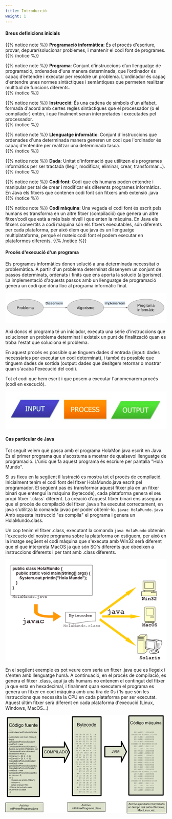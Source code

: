 ```yaml
---
title: Introducció 
weight: 1
---
```


#### Breus definicions inicials


{{% notice note %}}
**Programació informàtica**: És el procés d'escriure, provar, depurar/solucionar problemes, i mantenir el codi font de programes.   
{{% /notice %}}


{{% notice note %}}
**Programa**: Conjunt d'instruccions d’un llenguatge de programació, ordenades d'una manera determinada, que l’ordinador és capaç d’entendre i executar per resoldre un problema. L'ordinador és capaç d'entendre unes normes sintàctiques i semàntiques que permeten realitzar multitud de funcions diferents.  
{{% /notice %}}

{{% notice note %}}
**Instrucció**: És una cadena de símbols d'un alfabet, formada d'acord amb certes regles sintàctiques que el processador (o el compilador) entén, i que finalment seran interpretades i executades pel processador.  
{{% /notice %}}

{{% notice note %}}
**Llenguatge informàtic**: Conjunt d'instruccions que ordenades d'una determinada manera generen un codi que l'ordinador és capaç d'entendre per realitzar una determinada tasca.  
{{% /notice %}}

{{% notice note %}}
**Dada**: Unitat d'informació que utilitzen els programes informàtics per ser tractada (llegir, modificar, eliminar, crear, transformar...).
{{% /notice %}}

{{% notice note %}}
**Codi font**: Codi que els humans poden entendre i manipular per tal de crear i modificar els diferents programes informàtics. En Java els fitxers que contenen codi font són fitxers amb extensió .java  
{{% /notice %}}

{{% notice note %}}
**Codi màquina**: Una vegada el codi font és escrit pels humans es transforma en un altre fitxer (compilació) que genera un altre fitxer/codi que està a més baix nivell i que enten la màquina. En Java els fitxers convertits a codi màquina són els fitxers executables, són diferents per cada plataforma, per això diem que java és un llenguatge multiplataforma, perquè el mateix codi font el podem executar en plataformes diferents.
{{% /notice %}}

#### Procés d'execució d'un programa

Els programes informàtics donen solució a una determinada necessitat o problemàtica. A partir d'un problema determinat dissenyem un conjunt de passos determinats, ordenats i finits que ens aporta la solució (algorisme). La implementació d'aquests passos amb un llenguatge de programació genera un codi que dóna lloc al programa informàtic final. 

![1](../images/1.png?width=500px)

Així doncs el programa té un iniciador, executa una sèrie d'instruccions que solucionen un problema determinat i existeix un punt de finalització quan es troba l'estat que soluciona el problema. 

En aquest procés es possible que tinguem dades d'entrada (input: dades necessàries per executar un codi determinat), i també és possible que tinguem dades de sortida (output: dades que desitgem retornar o mostrar quan s'acaba l'execució del codi).

Tot el codi que hem escrit i que posem a executar l'anomenarem procés (codi en execució).

![2](../images/2.png?width=500px)

#### Cas particular de Java

Tot seguit veiem què passa amb el programa HolaMon.java escrit en Java. És el primer programa que s'acostuma a mostrar de qualsevol llenguatge de programació. L'únic que fa aquest programa és escriure per pantalla "Hola Mundo". 

Si us fixeu en la següent il·lustració es mostra tot el procés de compilació. Inicialment tenim el codi font del fitxer HolaMundo.java escrit pel programador. El següent pas és transformar aquest fitxer pla en un fitxer binari que entengui la màquina (bytecode), cada plataforma genera el seu propi fitxer ´.class´ diferent. La creació d'aquest fitxer binari ens assegura que el procés de compilació del fitxer .java s'ha executat correctament, en java s'utilitza la comanda javac per poder obtenir-lo.
`javac HolaMundo.java` Amb aquesta instrucció "es compila" el programa i genera un HolaMundo.class.

Un cop tenim el fitxer .class, executant la comanda `java HolaMundo` obtenim l'execucio del nostre programa sobre la plataforma on estiguem, per això en la imatge següent el codi màquina que s'executa amb Win32 serà diferent que el que interpreta MacOS ja que són SO's diferents que obeeixen a instruccions diferents i per tant amb .class diferents.

![45](../images/4.gif?width=500px)

En el següent exemple es pot veure com seria un fitxer .java que es llegeix i s'enten amb llenguatge humà. A continuació, en el procés de compilació, es genera el fitxer .class, aquí ja els humans no entenem el contingut del fitxer ja que està en hexadecimal, i finalment quan executem el programa es genera un fitxer en codi màquina amb una tira de 0s i 1s que són les instruccions que necessita la CPU en cada plataforma per ser executat. Aquest últim fitxer serà diferent en cada plataforma d'execució (Linux, Windows, MacOS...)

![5](../images/5.png?width=500px)



